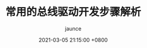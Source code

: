 ---
title: 常用的总线驱动开发步骤解析
author: jaunce
date: 2021-03-05 21:15:00 +0800
categories: [技术, 嵌入式]
tags: [驱动]
render_with_liquid: true
comments: true
mermaid: true
---